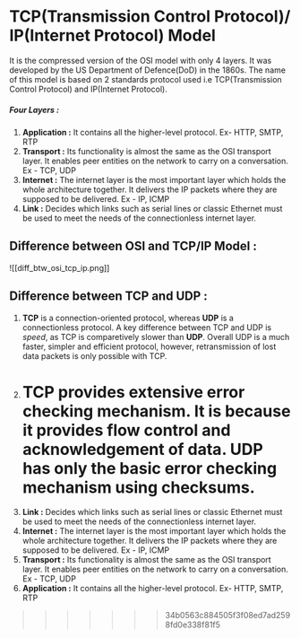 # TCP(Transmission Control Protocol)/ IP(Internet Protocol) Model

It is the compressed version of the OSI model with only 4 layers. It was developed by the US Department of Defence(DoD) in the 1860s. The name of this model is based on 2 standards protocol used i.e TCP(Transmission Control Protocol) and IP(Internet Protocol).

##### Four Layers :

1. **Application :** It contains all the higher-level protocol. Ex- HTTP, SMTP, RTP
2. **Transport :** Its functionality is almost the same as the OSI transport layer. It enables peer entities on the network to carry on a conversation. Ex - TCP, UDP
3. **Internet :** The internet layer is the most important layer which holds the whole architecture together. It delivers the IP packets where they are supposed to be delivered. Ex - IP, ICMP
4. **Link :** Decides which links such as serial lines or classic Ethernet must be used to meet the needs of the connectionless internet layer.

## Difference between OSI and TCP/IP Model :

![[diff_btw_osi_tcp_ip.png]]

## Difference between TCP and UDP :

1. **TCP** is a connection-oriented protocol, whereas **UDP** is a connectionless protocol. A key difference between TCP and UDP is _speed_, as TCP is comparetively slower than **UDP**. Overall UDP is a much faster, simpler and efficient protocol, however, retransmission of lost data packets is only possible with TCP.
2. # TCP provides extensive error checking mechanism. It is because it provides flow control and acknowledgement of data. UDP has only the basic error checking mechanism using checksums.
3. **Link :** Decides which links such as serial lines or classic Ethernet must be used to meet the needs of the connectionless internet layer.
4. **Internet :** The internet layer is the most important layer which holds the whole architecture together. It delivers the IP packets where they are supposed to be delivered. Ex - IP, ICMP
5. **Transport :** Its functionality is almost the same as the OSI transport layer. It enables peer entities on the network to carry on a conversation. Ex - TCP, UDP
6. **Application :** It contains all the higher-level protocol. Ex- HTTP, SMTP, RTP

> > > > > > > 34b0563c884505f3f08ed7ad2598fd0e338f81f5
